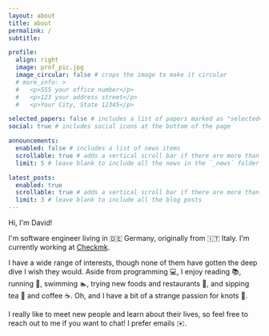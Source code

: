 ```yaml
---
layout: about
title: about
permalink: /
subtitle:

profile:
  align: right
  image: prof_pic.jpg
  image_circular: false # crops the image to make it circular
  # more_info: >
  #   <p>555 your office number</p>
  #   <p>123 your address street</p>
  #   <p>Your City, State 12345</p>

selected_papers: false # includes a list of papers marked as "selected={true}"
social: true # includes social icons at the bottom of the page

announcements:
  enabled: false # includes a list of news items
  scrollable: true # adds a vertical scroll bar if there are more than 3 news items
  limit: 5 # leave blank to include all the news in the `_news` folder

latest_posts:
  enabled: true
  scrollable: true # adds a vertical scroll bar if there are more than 3 new posts items
  limit: 3 # leave blank to include all the blog posts
---
```


Hi, I'm David!

I'm software engineer living in 🇩🇪 Germany, originally from 🇮🇹 Italy.
I'm currently working at [Checkmk](https://checkmk.com/).

I have a wide range of interests, though none of them have gotten the deep dive I wish they would.
Aside from programming 💻, I enjoy reading 📚, running 🏃, swimming 🏊, trying new foods and restaurants 🍴, and sipping tea 🍵 and coffee ☕.
Oh, and I have a bit of a strange passion for knots 🔗.

I really like to meet new people and learn about their lives, so feel free to reach out to me if you want to chat!
I prefer emails ✉️.
